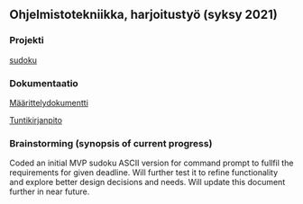 ## Ohjelmistotekniikka, harjoitustyö (syksy 2021)

### Projekti

[sudoku](https://github.com/Ozath/ot-harjoitustyo/tree/master/sudoku)

### Dokumentaatio

[Määrittelydokumentti](https://github.com/Ozath/ot-harjoitustyo/blob/master/sudoku/dokumentaatio/vaatimusmaarittely.md)

[Tuntikirjanpito](https://github.com/Ozath/ot-harjoitustyo/blob/master/sudoku/dokumentaatio/tuntikirjanpito.md)

### Brainstorming (synopsis of current progress)
Coded an initial MVP sudoku ASCII version for command prompt to fullfil the requirements for given deadline. Will further test it to refine functionality and explore better design decisions and needs. Will update this document further in near future.
